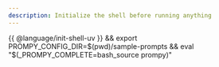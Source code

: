 ```yaml
---
description: Initialize the shell before running anything
---
```

{{ @language/init-shell-uv }} && export PROMPY_CONFIG_DIR=$(pwd)/sample-prompts && eval "$(_PROMPY_COMPLETE=bash_source prompy)"
